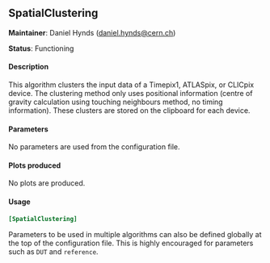 ## SpatialClustering
**Maintainer**: Daniel Hynds (<daniel.hynds@cern.ch>)

**Status**: Functioning

#### Description
This algorithm clusters the input data of a Timepix1, ATLASpix, or CLICpix device. The clustering method only uses positional information (centre of gravity calculation using touching neighbours method, no timing information). These clusters are stored on the clipboard for each device.

#### Parameters
No parameters are used from the configuration file.

#### Plots produced
No plots are produced.

#### Usage
```toml
[SpatialClustering]

```
Parameters to be used in multiple algorithms can also be defined globally at the top of the configuration file. This is highly encouraged for parameters such as `DUT` and `reference`.
